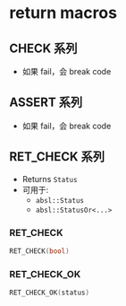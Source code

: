 # return macros

## CHECK 系列
* 如果 fail，会 break code

## ASSERT 系列
* 如果 fail，会 break code

## RET_CHECK 系列
* Returns `Status`
* 可用于:
  * `absl::Status`
  * `absl::StatusOr<...>`
### RET_CHECK
```cpp
RET_CHECK(bool)
```
### RET_CHECK_OK
```cpp
RET_CHECK_OK(status)
```
